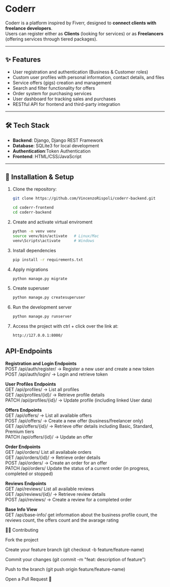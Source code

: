 # Coderr

Coderr is a platform inspired by Fiverr, designed to **connect clients with freelance developers**.  
Users can register either as **Clients** (looking for services) or as **Freelancers** (offering services through tiered packages).

---

## ✨ Features

- User registration and authentication (Business & Customer roles)
- Custom user profiles with personal information, contact details, and files
- Service offers (gigs) creation and management
- Search and filter functionality for offers
- Order system for purchasing services
- User dashboard for tracking sales and purchases
- RESTful API for frontend and third-party integration

---

## 🛠️ Tech Stack

- **Backend**: Django, Django REST Framework
- **Database**: SQLite3 for local development
- **Authentication**:Token Authentication
- **Frontend**: HTML/CSS/JavaScript

---

## 🚀 Installation & Setup

1. Clone the repository:
   ```bash
   git clone https://github.com/VincenzoRispoli/coderr-backend.git

   cd coderr-frontend
   cd coderr-backend

2. Create and activate virtual enviroment
   ```bash
   python -m venv venv
   source venv/bin/activate   # Linux/Mac
   venv\Scripts\activate      # Windows

3. Install dependencies
   ```bash
   pip install -r requirements.txt

4. Apply migrations
   ```bash
   python manage.py migrate

5. Create  superuser
   ```bash
   python manage.py createsuperuser

6. Run the development server
   ```bash
   python manage.py runserver

7. Access the project with ctrl + click over the link at: 
   ```bash
   http://127.0.0.1:8000/


## API-Endpoints

**Registration and Login Endpoints**<br>
POST /api/auth/register/ → Register a new user and create a new token<br>
POST /api/auth/login/ → Login and retrieve token

**User Profiles Endpoints**<br>
GET /api/profiles/ → List all profiles<br>
GET /api/profiles/{id}/ → Retrieve profile details<br>
PATCH /api/profiles/{id}/ → Update profile (including linked User data)

**Offers Endpoints**<br>
GET /api/offers/ → List all available offers<br>
POST /api/offers/ → Create a new offer (business/freelancer only)<br>
GET /api/offers/{id}/ → Retrieve offer details including Basic, Standard, Premium tiers<br>
PATCH /api/offers/{id}/ → Update an offer

**Order Endpoints**<br>
GET /api/orders/ List all availabale orders<br>
GET /api/orders/{id}/ → Retrieve order details<br>
POST /api/orders/ → Create an order for an offer<br>
PATCH /api/orders/ Update the status of a current order (in progress, completed or stopped)

**Reviews Endpoints**<br>
GET /api/reviews/ List all available reviews<br>
GET /api/reviews/{id}/ → Retrieve review details<br>
POST /api/reviews/ → Create a review for a completed order

**Base Info View**<br>
GET /api/base-info/  get information about the business profile count, the reviews count, the offers count and the avarage rating

👨‍💻 Contributing

Fork the project

Create your feature branch (git checkout -b feature/feature-name)

Commit your changes (git commit -m "feat: description of feature")

Push to the branch (git push origin feature/feature-name)

Open a Pull Request 🚀
